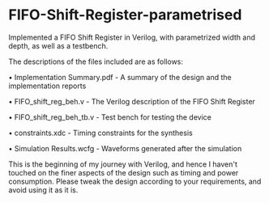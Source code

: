 # FIFO-Shift-Register-parametrised

Implemented a FIFO Shift Register in Verilog, with parametrized width and depth, as well as a testbench.


The descriptions of the files included are as follows:

• Implementation Summary.pdf - A summary of the design and the implementation reports

• FIFO_shift_reg_beh.v - The Verilog description of the FIFO Shift Register

• FIFO_shift_reg_beh_tb.v - Test bench for testing the device

• constraints.xdc - Timing constraints for the synthesis

• Simulation Results.wcfg - Waveforms generated after the simulation 



This is the beginning of my journey with Verilog, and hence I haven't touched on the finer aspects of the design such as timing and power consumption. Please tweak the design according to your requirements, and avoid using it as it is.

